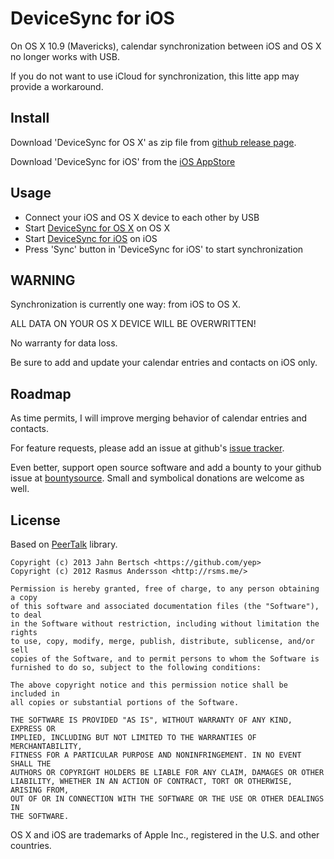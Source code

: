 DeviceSync for iOS
==================

On OS X 10.9 (Mavericks), calendar synchronization between iOS and OS X no longer works with USB.

If you do not want to use iCloud for synchronization, this litte app may provide a workaround.

Install
-------

Download 'DeviceSync for OS X' as zip file from [github release page](https://github.com/yep/DeviceSync-for-OS-X/releases).

Download 'DeviceSync for iOS' from the [iOS AppStore](https://itunes.apple.com/de/app/devicesync-for-ios/id737867459?mt=8)

Usage
-----

 * Connect your iOS and OS X device to each other by USB
 * Start [DeviceSync for OS X](https://github.com/yep/DeviceSync-for-OS-X) on OS X
 * Start [DeviceSync for iOS](https://itunes.apple.com/de/app/devicesync-for-ios/id737867459?mt=8) on iOS
 * Press 'Sync' button in 'DeviceSync for iOS' to start synchronization

WARNING
-------

Synchronization is currently one way: from iOS to OS X.

ALL DATA ON YOUR OS X DEVICE WILL BE OVERWRITTEN!

No warranty for data loss.

Be sure to add and update your calendar entries and contacts on iOS only.

Roadmap
-------

As time permits, I will improve merging behavior of calendar entries and contacts.

For feature requests, please add an issue at github's [issue tracker](https://github.com/yep/DeviceSync-for-iOS/issues).

Even better, support open source software and add a bounty to your github issue at [bountysource](https://www.bountysource.com/). Small and symbolical donations are welcome as well.

License
-------

Based on [PeerTalk](https://github.com/rsms/peertalk) library.

```
Copyright (c) 2013 Jahn Bertsch <https://github.com/yep>
Copyright (c) 2012 Rasmus Andersson <http://rsms.me/>

Permission is hereby granted, free of charge, to any person obtaining a copy
of this software and associated documentation files (the "Software"), to deal
in the Software without restriction, including without limitation the rights
to use, copy, modify, merge, publish, distribute, sublicense, and/or sell
copies of the Software, and to permit persons to whom the Software is
furnished to do so, subject to the following conditions:

The above copyright notice and this permission notice shall be included in
all copies or substantial portions of the Software.

THE SOFTWARE IS PROVIDED "AS IS", WITHOUT WARRANTY OF ANY KIND, EXPRESS OR
IMPLIED, INCLUDING BUT NOT LIMITED TO THE WARRANTIES OF MERCHANTABILITY,
FITNESS FOR A PARTICULAR PURPOSE AND NONINFRINGEMENT. IN NO EVENT SHALL THE
AUTHORS OR COPYRIGHT HOLDERS BE LIABLE FOR ANY CLAIM, DAMAGES OR OTHER
LIABILITY, WHETHER IN AN ACTION OF CONTRACT, TORT OR OTHERWISE, ARISING FROM,
OUT OF OR IN CONNECTION WITH THE SOFTWARE OR THE USE OR OTHER DEALINGS IN
THE SOFTWARE.
```

OS X and iOS are trademarks of Apple Inc., registered in the U.S. and other countries. 
